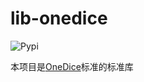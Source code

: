 # lib-onedice

![Pypi](https://img.shields.io/pypi/v/onedice.svg)

本项目是[OneDice](https://github.com/OlivOS-Team/onedice)标准的标准库
